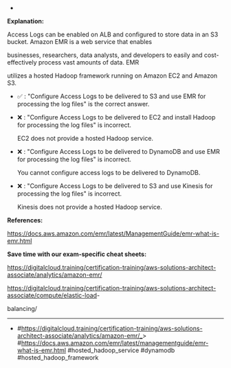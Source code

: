 *

**Explanation:**

Access Logs can be enabled on ALB and configured to store data in an S3 bucket. Amazon EMR is a web service that enables

businesses, researchers, data analysts, and developers to easily and cost-effectively process vast amounts of data. EMR

utilizes a hosted Hadoop framework running on Amazon EC2 and Amazon S3.

* ✅ :  "Configure Access Logs to be delivered to S3 and use EMR for processing the log files" is the correct answer.

* ❌ :  "Configure Access Logs to be delivered to EC2 and install Hadoop for processing the log files" is incorrect.

  EC2 does not provide a hosted Hadoop service.

* ❌ :  "Configure Access Logs to be delivered to DynamoDB and use EMR for processing the log files" is incorrect.

  You cannot configure access logs to be delivered to DynamoDB.

* ❌ :  "Configure Access Logs to be delivered to S3 and use Kinesis for processing the log files" is incorrect.

  Kinesis does not provide a hosted Hadoop service.

**References:**

<https://docs.aws.amazon.com/emr/latest/ManagementGuide/emr-what-is-emr.html>

**Save time with our exam-specific cheat sheets:**

<https://digitalcloud.training/certification-training/aws-solutions-architect-associate/analytics/amazon-emr/>

<https://digitalcloud.training/certification-training/aws-solutions-architect-associate/compute/elastic-load>-

balancing/

----
* #<https://digitalcloud.training/certification-training/aws-solutions-architect-associate/analytics/amazon-emr/_>> #<https://docs.aws.amazon.com/emr/latest/managementguide/emr-what-is-emr.html> #hosted_hadoop_service #dynamodb #hosted_hadoop_framework

